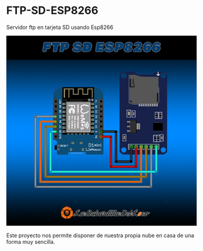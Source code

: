 # FTP-SD-ESP8266
Servidor ftp en tarjeta SD usando Esp8266

<img src="/cabecera.png" alt="ftp-sd-esp8266"/>

Este proyecto nos permite disponer de nuestra propia nube en casa de una forma muy sencilla.
